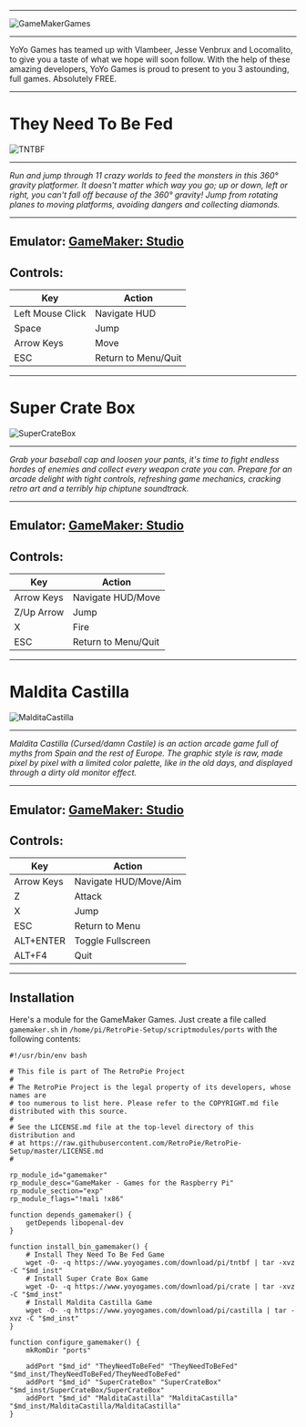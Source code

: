 ***
![GameMakerGames](https://www.raspberrypi.org/wp-content/uploads/2016/02/GameMaker-in-post-500x328.png)
***
YoYo Games has teamed up with Vlambeer, Jesse Venbrux and Locomalito, to give you a taste of what we hope will soon follow. With the help of these amazing developers, YoYo Games is proud to present to you 3 astounding, full games. Absolutely FREE.

***
# They Need To Be Fed
![TNTBF](https://img.yoyogames.com/pages/pi/TNTBF.png)

***
_Run and jump through 11 crazy worlds to feed the monsters in this 360° gravity platformer. It doesn't matter which way you go; up or down, left or right, you can't fall off because of the 360° gravity! Jump from rotating planes to moving platforms, avoiding dangers and collecting diamonds._

***
## Emulator: [GameMaker: Studio](http://www.yoyogames.com/gamemaker)

## Controls:
Key  |  Action
 --- | ---
Left Mouse Click | Navigate HUD
Space | Jump
Arrow Keys | Move
ESC | Return to Menu/Quit

***
# Super Crate Box
![SuperCrateBox](https://img.yoyogames.com/pages/pi/scb.png)

***
_Grab your baseball cap and loosen your pants, it's time to fight endless hordes of enemies and collect every weapon crate you can. Prepare for an arcade delight with tight controls, refreshing game mechanics, cracking retro art and a terribly hip chiptune soundtrack._

***
## Emulator: [GameMaker: Studio](http://www.yoyogames.com/gamemaker)

## Controls:
Key  |  Action
 --- | ---
Arrow Keys | Navigate HUD/Move
Z/Up Arrow | Jump
X | Fire
ESC | Return to Menu/Quit

***
# Maldita Castilla
![MalditaCastilla](https://img.yoyogames.com/pages/pi/Maldita%20Castilla.png)

***
_Maldita Castilla (Cursed/damn Castile) is an action arcade game full of myths from Spain and the rest of Europe. The graphic style is raw, made pixel by pixel with a limited color palette, like in the old days, and displayed through a dirty old monitor effect._

***
## Emulator: [GameMaker: Studio](http://www.yoyogames.com/gamemaker)

## Controls:
Key  |  Action
 --- | ---
Arrow Keys | Navigate HUD/Move/Aim
Z | Attack
X | Jump
ESC | Return to Menu
ALT+ENTER | Toggle Fullscreen
ALT+F4 | Quit

***
## Installation
Here's a module for the GameMaker Games. Just create a file called `gamemaker.sh` in `/home/pi/RetroPie-Setup/scriptmodules/ports` with the following contents:

```shell
#!/usr/bin/env bash

# This file is part of The RetroPie Project
# 
# The RetroPie Project is the legal property of its developers, whose names are
# too numerous to list here. Please refer to the COPYRIGHT.md file distributed with this source.
# 
# See the LICENSE.md file at the top-level directory of this distribution and 
# at https://raw.githubusercontent.com/RetroPie/RetroPie-Setup/master/LICENSE.md
#

rp_module_id="gamemaker"
rp_module_desc="GameMaker - Games for the Raspberry Pi"
rp_module_section="exp"
rp_module_flags="!mali !x86"

function depends_gamemaker() {
    getDepends libopenal-dev
}

function install_bin_gamemaker() {
    # Install They Need To Be Fed Game
    wget -O- -q https://www.yoyogames.com/download/pi/tntbf | tar -xvz -C "$md_inst"
    # Install Super Crate Box Game
    wget -O- -q https://www.yoyogames.com/download/pi/crate | tar -xvz -C "$md_inst"
    # Install Maldita Castilla Game
    wget -O- -q https://www.yoyogames.com/download/pi/castilla | tar -xvz -C "$md_inst"
}

function configure_gamemaker() {
    mkRomDir "ports"

    addPort "$md_id" "TheyNeedToBeFed" "TheyNeedToBeFed" "$md_inst/TheyNeedToBeFed/TheyNeedToBeFed"
    addPort "$md_id" "SuperCrateBox" "SuperCrateBox" "$md_inst/SuperCrateBox/SuperCrateBox"
    addPort "$md_id" "MalditaCastilla" "MalditaCastilla" "$md_inst/MalditaCastilla/MalditaCastilla"
}
```